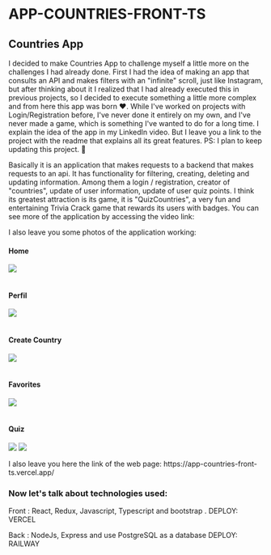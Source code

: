 # APP-COUNTRIES-FRONT-TS
<h2>Countries App</h2>
<p>
I decided to make Countries App to challenge myself a little more on the challenges I had already done. First I had the idea of making an app that consults an API and makes filters with an "infinite" scroll, just like Instagram, but after thinking about it I realized that I had already executed this in previous projects, so I decided to execute something a little more complex and from here this app was born ❤️. While I've worked on projects with Login/Registration before, I've never done it entirely on my own, and I've never made a game, which is something I've wanted to do for a long time. I explain the idea of the app in my LinkedIn video. But I leave you a link to the project with the readme that explains all its great features.
PS: I plan to keep updating this project. 🚀 </p>
<p> Basically it is an application that makes requests to a backend that makes requests to an api.
It has functionality for filtering, creating, deleting and updating information.
Among them a login / registration, creator of "countries", update of user information, update of user quiz points.
I think its greatest attraction is its game, it is "QuizCountries", a very fun and entertaining Trivia Crack game that rewards its users with badges.
You can see more of the application by accessing the video link:</p>


<p>I also leave you some photos of the application working:</p>

<h4> Home </h4>
<img src='https://raw.githubusercontent.com/IvanVelazquezz98/APP-COUNTRIES-FRONT-TS/master/assets/home.jpg'>
<br></br>
<h4> Perfil </h4>
<img src='https://raw.githubusercontent.com/IvanVelazquezz98/APP-COUNTRIES-FRONT-TS/master/assets/perfil.jpg'>
<br></br>
<h4> Create Country </h4>
<img src='https://raw.githubusercontent.com/IvanVelazquezz98/APP-COUNTRIES-FRONT-TS/master/assets/create.jpg'>
<br></br>
<h4> Favorites </h4>
<img src='https://raw.githubusercontent.com/IvanVelazquezz98/APP-COUNTRIES-FRONT-TS/master/assets/favorites.jpg'>
<br></br>
<h4> Quiz </h4>
<img src='https://raw.githubusercontent.com/IvanVelazquezz98/APP-COUNTRIES-FRONT-TS/master/assets/menuquiz.jpg'>
<img src='https://raw.githubusercontent.com/IvanVelazquezz98/APP-COUNTRIES-FRONT-TS/master/assets/quiz.jpg'>

<p>I also leave you here the link of the web page:  https://app-countries-front-ts.vercel.app/ </p>

<h3>Now let's talk about technologies used: </h3>
<p>Front : React, Redux, Javascript, Typescript and bootstrap . DEPLOY: VERCEL</p>
<p>Back : NodeJs, Express and use PostgreSQL as a database DEPLOY: RAILWAY</p>



